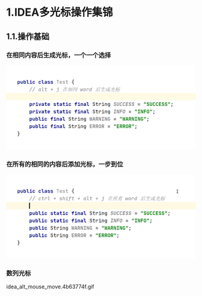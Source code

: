 # 1.IDEA多光标操作集锦

## 1.1.操作基础

### 在相同内容后生成光标，一个一个选择
![](/static/image/idea_alt_j-1589727619502.c6c9651d.gif)
### 在所有的相同的内容后添加光标，一步到位
![](/static/image/idea_alt_shift_ctrl_j.c1b6d800.gif)
### 数列光标
idea_alt_mouse_move.4b63774f.gif
